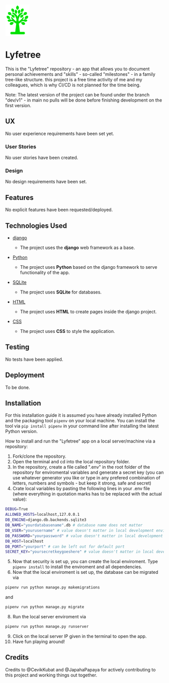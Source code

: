 ![Lyfetree Logo](./static/img/logo.png)
# Lyfetree
This is the "Lyfetree" repository - an app that allows you to document personal achievements and "skills" - so-called "milestones" - in a family tree-like structure.
this project is a free time activity of me and my colleagues, which is why CI/CD is not planned for the time being.

Note: The latest version of the project can be found under the branch "dev/v1" - in main no pulls will be done before finishing development on the first version.
## UX
No user experience requirements have been set yet.
### User Stories
No user stories have been created.
### Design
No design requirements have been set.
## Features
No explicit features have been requested/deployed.
## Technologies Used
- [django](https://www.djangoproject.com)
    - The project uses the **django** web framework as a base.

- [Python](https://www.python.org)
    - The project uses **Python** based on the django framework to serve functionality of the app.

- [SQLite](https://www.sqlite.org/index.html)
    - The project uses **SQLite** for databases.

- [HTML](https://www.w3.org/)
    - The project uses **HTML** to create pages inside the django project.

- [CSS](https://www.w3.org/)
    - The project uses **CSS** to style the application.
## Testing
No tests have been applied.
## Deployment
To be done.
## Installation
For this installation guide it is assumed you have already installed Python and the packaging tool ```pipenv``` on your local machine.
You can install the tool via ```pip install pipenv``` in your command line after installing the latest Python version.

How to install and run the "Lyfetree" app on a local server/machine via a repository:
1. Fork/clone the repository.
2. Open the terminal and cd into the local repository folder.
3. In the repository, create a file called ".env" in the root folder of the repository for enviromental variables and generate a secret key (you can use whatever generator you like or type in any prefered combination of letters, numbers and symbols - but keep it strong, safe and secret)
4. Crate local variables by pasting the following lines in your .env file (where everything in quotation marks has to be replaced with the actual value):
```bash
DEBUG=True
ALLOWED_HOSTS=localhost,127.0.0.1
DB_ENGINE=django.db.backends.sqlite3
DB_NAME="yourdatabasename".db # database name does not matter
DB_USER="yourusername" # value doesn't matter in local development environment
DB_PASSWORD="yourpassword" # value doesn't matter in local development environment
DB_HOST=localhost
DB_PORT="yourport" # can be left out for default port
SECRET_KEY="yoursecretkeygoeshere" # value doesn't matter in local development environment
```
5. Now that security is set up, you can create the local enviroment. Type ```pipenv install``` 
to install the enviroment and all dependencies.
6. Now that the local enviroment is set up, the database can be migrated via 
```bash
pipenv run python manage.py makemigrations
``` 
and 
```bash
pipenv run python manage.py migrate
```
8. Run the local server enviroment via 
```bash
pipenv run python manage.py runserver
```
9. Click on the local server IP given in the terminal to open the app.
8. Have fun playing around!
## Credits
Credits to @CevikKubat and @JapahaPapaya for actively contributing to this project and working things out together.